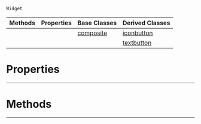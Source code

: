  `Widget`

|Methods|Properties|Base Classes|Derived Classes|
|---|---|---|---|
| | |[composite](https://github.com/ZilchEngine/ZilchDocs/blob/master/code_reference/class_reference/composite.md)|[iconbutton](https://github.com/ZilchEngine/ZilchDocs/blob/master/code_reference/class_reference/iconbutton.md)|
| | | |[textbutton](https://github.com/ZilchEngine/ZilchDocs/blob/master/code_reference/class_reference/textbutton.md)|


 #  Properties


---  
 #  Methods


---  
 

 